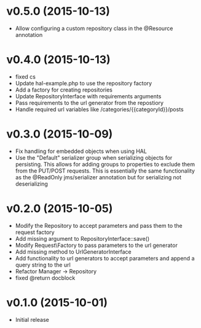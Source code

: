 # v0.5.0 (2015-10-13)

* Allow configuring a custom repository class in the @Resource annotation

# v0.4.0 (2015-10-13)

* fixed cs
* Update hal-example.php to use the repository factory
* Add a factory for creating repositories
* Update RepositoryInterface with requirements arguments
* Pass requirements to the url generator from the repostiory
* Handle required url variables like /categories/{{categoryId}}/posts

# v0.3.0 (2015-10-09)

* Fix handling for embedded objects when using HAL
* Use the "Default" serializer group when serializing objects for persisting. This allows for adding groups to properties to exclude them from the PUT/POST requests. This is essentially the same functionality as the @ReadOnly jms/serializer annotation but for serializing not deserializing

# v0.2.0 (2015-10-05)

* Modify the Repository to accept parameters and pass them to the request factory
* Add missing argument to RepositoryInterface::save()
* Modify Request\Factory to pass parameters to the url generator
* Add missing method to UrlGeneratorInterface
* Add functionality to url generators to accept parameters and append a query string to the url
* Refactor Manager -> Repository
* fixed @return docblock

# v0.1.0 (2015-10-01)

* Initial release
